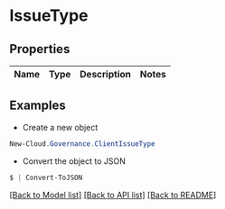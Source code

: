# IssueType
## Properties

Name | Type | Description | Notes
------------ | ------------- | ------------- | -------------

## Examples

- Create a new object
```powershell
New-Cloud.Governance.ClientIssueType 
```

- Convert the object to JSON
```powershell
$ | Convert-ToJSON
```


[[Back to Model list]](../README.md#documentation-for-models) [[Back to API list]](../README.md#documentation-for-api-endpoints) [[Back to README]](../README.md)

